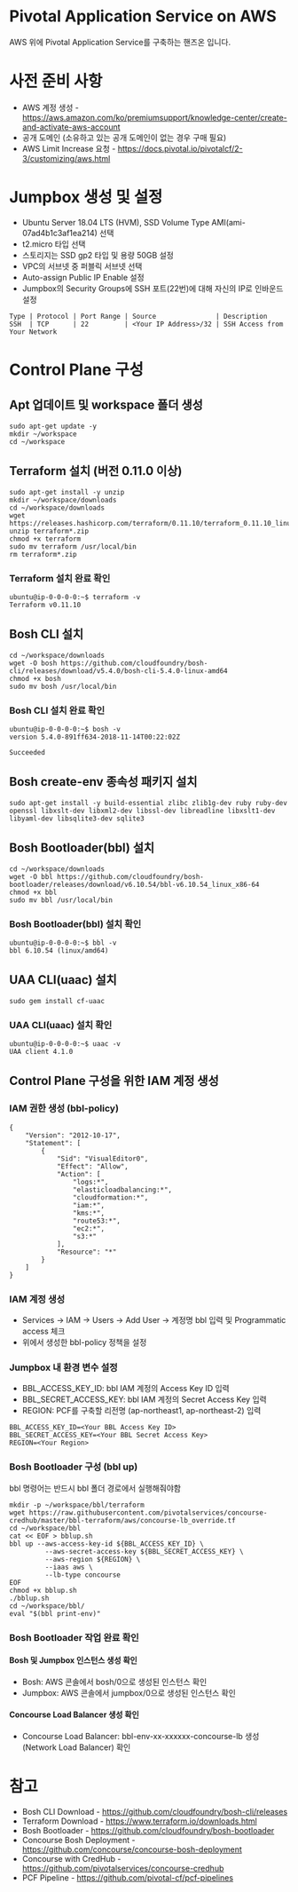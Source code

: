# Pivotal Application Service on AWS
AWS 위에 Pivotal Application Service를 구축하는 핸즈온 입니다.

# 사전 준비 사항
* AWS 계정 생성 - https://aws.amazon.com/ko/premiumsupport/knowledge-center/create-and-activate-aws-account
* 공개 도메인 (소유하고 있는 공개 도메인이 없는 경우 구매 필요)
* AWS Limit Increase 요청 - https://docs.pivotal.io/pivotalcf/2-3/customizing/aws.html

# Jumpbox 생성 및 설정
* Ubuntu Server 18.04 LTS (HVM), SSD Volume Type AMI(ami-07ad4b1c3af1ea214) 선택
* t2.micro 타입 선택
* 스토리지는 SSD gp2 타입 및 용량 50GB 설정
* VPC의 서브넷 중 퍼블릭 서브넷 선택
* Auto-assign Public IP Enable 설정
* Jumpbox의 Security Groups에 SSH 포트(22번)에 대해 자신의 IP로 인바운드 설정
```
Type | Protocol | Port Range | Source               | Description
SSH  | TCP      | 22         | <Your IP Address>/32 | SSH Access from Your Network
```
# Control Plane 구성
## Apt 업데이트 및 workspace 폴더 생성
```
sudo apt-get update -y
mkdir ~/workspace
cd ~/workspace
```

## Terraform 설치 (버전 0.11.0 이상)
```
sudo apt-get install -y unzip
mkdir ~/workspace/downloads
cd ~/workspace/downloads
wget https://releases.hashicorp.com/terraform/0.11.10/terraform_0.11.10_linux_amd64.zip
unzip terraform*.zip
chmod +x terraform
sudo mv terraform /usr/local/bin
rm terraform*.zip
```
### Terraform 설치 완료 확인
```
ubuntu@ip-0-0-0-0:~$ terraform -v
Terraform v0.11.10
```
## Bosh CLI 설치
```
cd ~/workspace/downloads
wget -O bosh https://github.com/cloudfoundry/bosh-cli/releases/download/v5.4.0/bosh-cli-5.4.0-linux-amd64
chmod +x bosh
sudo mv bosh /usr/local/bin
```
### Bosh CLI 설치 완료 확인
```
ubuntu@ip-0-0-0-0:~$ bosh -v
version 5.4.0-891ff634-2018-11-14T00:22:02Z

Succeeded
```
## Bosh create-env 종속성 패키지 설치
```
sudo apt-get install -y build-essential zlibc zlib1g-dev ruby ruby-dev openssl libxslt-dev libxml2-dev libssl-dev libreadline libxslt1-dev libyaml-dev libsqlite3-dev sqlite3
```
## Bosh Bootloader(bbl) 설치
```
cd ~/workspace/downloads
wget -O bbl https://github.com/cloudfoundry/bosh-bootloader/releases/download/v6.10.54/bbl-v6.10.54_linux_x86-64
chmod +x bbl
sudo mv bbl /usr/local/bin
```
### Bosh Bootloader(bbl) 설치 확인
```
ubuntu@ip-0-0-0-0:~$ bbl -v
bbl 6.10.54 (linux/amd64)
```
## UAA CLI(uaac) 설치
```
sudo gem install cf-uaac
```
### UAA CLI(uaac) 설치 확인
```
ubuntu@ip-0-0-0-0:~$ uaac -v
UAA client 4.1.0
```
## Control Plane 구성을 위한 IAM 계정 생성
### IAM 권한 생성 (bbl-policy)
```
{
    "Version": "2012-10-17",
    "Statement": [
        {
            "Sid": "VisualEditor0",
            "Effect": "Allow",
            "Action": [
                "logs:*",
                "elasticloadbalancing:*",
                "cloudformation:*",
                "iam:*",
                "kms:*",
                "route53:*",
                "ec2:*",
                "s3:*"
            ],
            "Resource": "*"
        }
    ]
}
```
### IAM 계정 생성
* Services -> IAM -> Users -> Add User -> 계정명 bbl 입력 및 Programmatic access 체크
* 위에서 생성한 bbl-policy 정책을 설정
### Jumpbox 내 환경 변수 설정
* BBL_ACCESS_KEY_ID: bbl IAM 계정의 Access Key ID 입력
* BBL_SECRET_ACCESS_KEY: bbl IAM 계정의 Secret Access Key 입력
* REGION: PCF를 구축할 리전명 (ap-northeast1, ap-northeast-2) 입력
```
BBL_ACCESS_KEY_ID=<Your BBL Access Key ID>
BBL_SECRET_ACCESS_KEY=<Your BBL Secret Access Key>
REGION=<Your Region>
```

### Bosh Bootloader 구성 (bbl up)
bbl 명령어는 반드시 bbl 폴더 경로에서 실행해줘야함
```
mkdir -p ~/workspace/bbl/terraform
wget https://raw.githubusercontent.com/pivotalservices/concourse-credhub/master/bbl-terraform/aws/concourse-lb_override.tf
cd ~/workspace/bbl
cat << EOF > bblup.sh 
bbl up --aws-access-key-id ${BBL_ACCESS_KEY_ID} \
         --aws-secret-access-key ${BBL_SECRET_ACCESS_KEY} \
         --aws-region ${REGION} \
         --iaas aws \
         --lb-type concourse
EOF
chmod +x bblup.sh
./bblup.sh
cd ~/workspace/bbl/
eval "$(bbl print-env)"
```

### Bosh Bootloader 작업 완료 확인
#### Bosh 및 Jumpbox 인스턴스 생성 확인
* Bosh: AWS 콘솔에서 bosh/0으로 생성된 인스턴스 확인
* Jumpbox: AWS 콘솔에서 jumpbox/0으로 생성된 인스턴스 확인
#### Concourse Load Balancer 생성 확인
* Concourse Load Balancer: bbl-env-xx-xxxxxx-concourse-lb 생성(Network Load Balancer) 확인

# 참고
* Bosh CLI Download - https://github.com/cloudfoundry/bosh-cli/releases
* Terraform Download - https://www.terraform.io/downloads.html
* Bosh Bootloader - https://github.com/cloudfoundry/bosh-bootloader
* Concourse Bosh Deployment - https://github.com/concourse/concourse-bosh-deployment
* Concourse with CredHub - https://github.com/pivotalservices/concourse-credhub
* PCF Pipeline - https://github.com/pivotal-cf/pcf-pipelines

